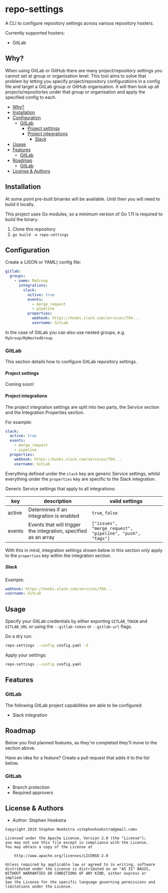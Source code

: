 # repo-settings

A CLI to configure repository settings across various repository hosters.

Currently supported hosters:

* GitLab

## Why?

When using GitLab or GitHub there are many project/repository settings you cannot set at group or organisation level. This tool aims to solve that problem by letting you specify project/repository configurations in a config file and target a GitLab group or GitHub organisation. It will then look up all projects/repositories under that group or organisation and apply the specified config to each.

- [Why?](#why)
- [Installation](#installation)
- [Configuration](#configuration)
  - [GitLab](#gitlab)
    - [Project settings](#project-settings)
    - [Project integrations](#project-integrations)
      - [Slack](#slack)
- [Usage](#usage)
- [Features](#features)
  - [GitLab](#gitlab-1)
- [Roadmap](#roadmap)
  - [GitLab](#gitlab-2)
- [License & Authors](#license--authors)

## Installation

At some point pre-built binaries will be available. Until then you will need to build it locally.

This project uses Go modules, so a minimum version of Go 1.11 is required to build the binary.

1. Clone this repository
2. `go build -o repo-settings`

## Configuration

Create a (JSON or YAML) config file:

```yaml
gitlab:
  groups:
    - name: MyGroup
      integrations:
        slack:
          active: true
          events:
            - merge_request
            - pipeline
          properties:
            webhook: https://hooks.slack.com/services/T04...
            username: GitLab
```

In the case of GitLab you can also use nested groups, e.g. `MyGroup/MyNestedGroup`.

### GitLab

This section details how to configure GitLab repository settings.

#### Project settings

Coming soon!

#### Project integrations

The project integration settings are split into two parts, the Service section and the Integration Properties section.

For example:

```YAML
slack:
  active: true
  events:
    - merge_request
    - pipeline
  properties:
    webhook: https://hooks.slack.com/services/T04...
    username: GitLab
```

Everything defined under the `slack` key are generic Service settings, whilst everything under the `properties` key are specific to the Slack integration.

Generic Service settings that apply to all integrations:

| key    | description                                                     | valid settings                                            |
| ------ | --------------------------------------------------------------- | --------------------------------------------------------- |
| active | Determines if an integration is enabled                         | `true`, `false`                                           |
| events | Events that will trigger the integration, specified as an array | `["issues", "merge_request", "pipeline", "push", "tags"]` |

With this in mind, integration settings shown below in this section only apply to the `properties` key within the integration section.

##### Slack

Example:

```YAML
webhook: https://hooks.slack.com/services/T04...
username: GitLab
```

## Usage

Specify your GitLab credentials by either exporting `GITLAB_TOKEN` and `GITLAB_URL` or using the `--gitlab-token` or `--gitlab-url` flags.

Do a dry run:

```bash
repo-settings --config config.yaml -d
```

Apply your settings:

```bash
repo-settings --config config.yaml
```

## Features

### GitLab

The following GitLab project capabilities are able to be configured:

* Slack integration

## Roadmap

Below you find planned features, as they're completed they'll move to the section above.

Have an idea for a feature? Create a pull request that adds it to the list below.

### GitLab

* Branch protection
* Required approvers

## License & Authors

- Author: Stephen Hoekstra

```text
Copyright 2019 Stephen Hoekstra <stephenhoekstra@gmail.com>

Licensed under the Apache License, Version 2.0 (the "License");
you may not use this file except in compliance with the License.
You may obtain a copy of the License at

    http://www.apache.org/licenses/LICENSE-2.0

Unless required by applicable law or agreed to in writing, software
distributed under the License is distributed on an "AS IS" BASIS,
WITHOUT WARRANTIES OR CONDITIONS OF ANY KIND, either express or implied.
See the License for the specific language governing permissions and
limitations under the License.
```
